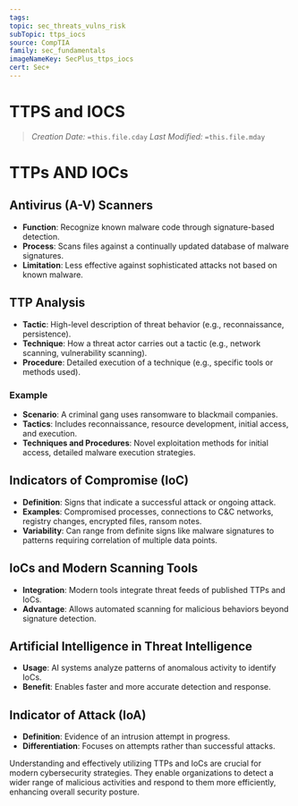 ```yaml
---
tags: 
topic: sec_threats_vulns_risk
subTopic: ttps_iocs
source: CompTIA
family: sec_fundamentals
imageNameKey: SecPlus_ttps_iocs
cert: Sec+
---
```

# TTPS and IOCS
> *Creation Date:* `=this.file.cday`
> *Last Modified:* `=this.file.mday`

# TTPs AND IOCs

## Antivirus (A-V) Scanners
- **Function**: Recognize known malware code through signature-based detection.
- **Process**: Scans files against a continually updated database of malware signatures.
- **Limitation**: Less effective against sophisticated attacks not based on known malware.

## TTP Analysis
- **Tactic**: High-level description of threat behavior (e.g., reconnaissance, persistence).
- **Technique**: How a threat actor carries out a tactic (e.g., network scanning, vulnerability scanning).
- **Procedure**: Detailed execution of a technique (e.g., specific tools or methods used).

### Example
- **Scenario**: A criminal gang uses ransomware to blackmail companies.
- **Tactics**: Includes reconnaissance, resource development, initial access, and execution.
- **Techniques and Procedures**: Novel exploitation methods for initial access, detailed malware execution strategies.

## Indicators of Compromise (IoC)
- **Definition**: Signs that indicate a successful attack or ongoing attack.
- **Examples**: Compromised processes, connections to C&C networks, registry changes, encrypted files, ransom notes.
- **Variability**: Can range from definite signs like malware signatures to patterns requiring correlation of multiple data points.

## IoCs and Modern Scanning Tools
- **Integration**: Modern tools integrate threat feeds of published TTPs and IoCs.
- **Advantage**: Allows automated scanning for malicious behaviors beyond signature detection.

## Artificial Intelligence in Threat Intelligence
- **Usage**: AI systems analyze patterns of anomalous activity to identify IoCs.
- **Benefit**: Enables faster and more accurate detection and response.

## Indicator of Attack (IoA)
- **Definition**: Evidence of an intrusion attempt in progress.
- **Differentiation**: Focuses on attempts rather than successful attacks.

Understanding and effectively utilizing TTPs and IoCs are crucial for modern cybersecurity strategies. They enable organizations to detect a wider range of malicious activities and respond to them more efficiently, enhancing overall security posture.
